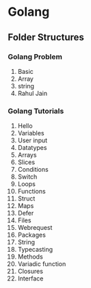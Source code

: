 # Golang

## Folder Structures

### Golang Problem
   1. Basic
   2. Array
   3. string
   4. Rahul Jain

### Golang Tutorials
   1. Hello
   2. Variables
   3. User input
   4. Datatypes
   5. Arrays
   6. Slices
   7. Conditions
   8. Switch
   9. Loops
   10. Functions
   11. Struct
   12. Maps
   13. Defer
   14. Files
   15. Webrequest
   16. Packages
   17. String
   18. Typecasting
   19. Methods
   20. Variadic function
   21. Closures
   22. Interface

